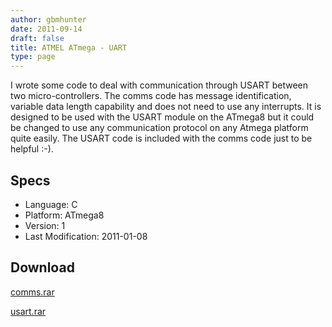 ```yaml
---
author: gbmhunter
date: 2011-09-14
draft: false
title: ATMEL ATmega - UART
type: page
---
```


I wrote some code to deal with communication through USART between two micro-controllers. The comms code has message identification, variable data length capability and does not need to use any interrupts. It is designed to be used with the USART module on the ATmega8 but it could be changed to use any communication protocol on any Atmega platform quite easily. The USART code is included with the comms code just to be helpful :-).

## Specs

* Language: C
* Platform: ATmega8
* Version: 1
* Last Modification: 2011-01-08

## Download

[comms.rar](/docs/atmega/comms.rar)

[usart.rar](/docs/atmega/usart.rar)
